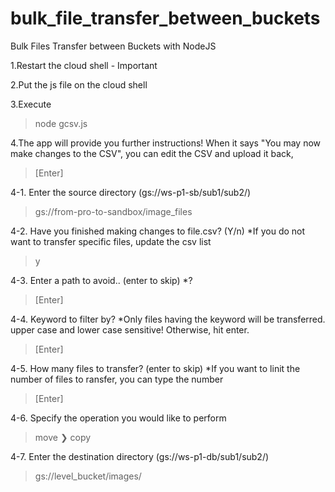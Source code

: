 # bulk_file_transfer_between_buckets
Bulk Files Transfer between Buckets with NodeJS

1.Restart the cloud shell - Important
 
2.Put the js file on the cloud shell

3.Execute 
>node gcsv.js
 
4.The app will provide you further instructions!
When it says "You may now make changes to the CSV", you can edit the CSV and upload it back, 
>[Enter]

4-1.
Enter the source directory (gs://ws-p1-sb/sub1/sub2/)
> gs://from-pro-to-sandbox/image_files
 
4-2.
Have you finished making changes to file.csv? (Y/n) 
*If you do not want to transfer specific files, update the csv list
>y
 
4-3.
Enter a path to avoid.. (enter to skip)
*?
>[Enter]
 
4-4.
Keyword to filter by?
*Only files having the keyword will be transferred. upper case and lower case sensitive!
Otherwise, hit enter.
>[Enter]
 
4-5.
How many files to transfer? (enter to skip)
*If you want to linit the number of files to ransfer, you can type the number
>[Enter]
 
4-6.
Specify the operation you would like to perform
>  move
>❯ copy
 
4-7.
Enter the destination directory (gs://ws-p1-db/sub1/sub2/)
>gs://level_bucket/images/

 
